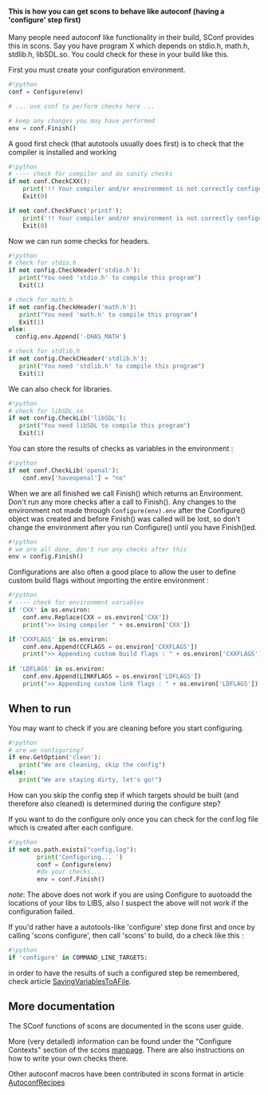 

#### This is how you can get scons to behave like autoconf (having a 'configure' step first)

Many people need autoconf like functionality in their build, SConf provides this in scons.   Say you have program X which depends on stdio.h, math.h, stdlib.h, libSDL.so.  You could check for these in your build like this. 

First you must create your configuration environment. 
```python
#!python
conf = Configure(env)

# ... use conf to perform checks here ...

# keep any changes you may have performed
env = conf.Finish()

```
A good first check (that autotools usually does first) is to check that the compiler is installed and working 
```python
#!python
# ---- check for compiler and do sanity checks
if not conf.CheckCXX():
    print('!! Your compiler and/or environment is not correctly configured.')
    Exit(0)

if not conf.CheckFunc('printf'):
    print('!! Your compiler and/or environment is not correctly configured.')
    Exit(0)
```
Now we can run some checks for headers. 
```python
#!python
# check for stdio.h
if not config.CheckHeader('stdio.h'):
   print("You need 'stdio.h' to compile this program")
   Exit(1)

# check for math.h
if not config.CheckHeader('math.h'):
   print("You need 'math.h' to compile this program")
   Exit(1)
else:
  config.env.Append('-DHAS_MATH')

# check for stdlib.h
if not config.CheckCHeader('stdlib.h'):
   print("You need 'stdlib.h' to compile this program")
   Exit(1)
```
We can also check for libraries. 
```python
#!python
# check for libSDL.so
if not config.CheckLib('libSDL'):
   print("You need libSDL to compile this program")
   Exit(1)
```
You can store the results of checks as variables in the environment : 
```python
#!python
if not conf.CheckLib('openal'):
    conf.env['haveopenal'] = "no"
```
When we are all finished we call Finish() which returns an Environment.  Don't run any more checks after a call to Finish().  Any changes to the environment not made through `Configure(env).env` after the Configure() object was created and before Finish() was called will be lost, so don't change the environment after you run Configure() until you have Finish()ed. 


```python
#!python
# we are all done, don't run any checks after this
env = config.Finish()
```
Configurations are also often a good place to allow the user to define custom build flags without importing the entire environment : 
```python
#!python
# ---- check for environment variables
if 'CXX' in os.environ:
    conf.env.Replace(CXX = os.environ['CXX'])
    print(">> Using compiler " + os.environ['CXX'])

if 'CXXFLAGS' in os.environ:
    conf.env.Append(CCFLAGS = os.environ['CXXFLAGS'])
    print(">> Appending custom build flags : " + os.environ['CXXFLAGS'])
    
if 'LDFLAGS' in os.environ:
    conf.env.Append(LINKFLAGS = os.environ['LDFLAGS'])
    print(">> Appending custom link flags : " + os.environ['LDFLAGS'])
```

## When to run

You may want to check if you are cleaning before you start configuring. 
```python
#!python
# are we configuring?
if env.GetOption('clean'):
   print("We are cleaning, skip the config")
else:
   print("We are staying dirty, let's go!")
```
How can you skip the config step if which targets should be built (and therefore also cleaned) is determined during the configure step? 

If you want to do the configure only once you can check for the conf.log file which is created after each configure. 
```python
#!python
if not os.path.exists("config.log"):
        print('Configuring... ')
        conf = Configure(env)
        #do your checks...
        env = conf.Finish()
```
_note_: The above does not work if you are using Configure to auotoadd the locations of your libs to LIBS, also I suspect the above will not work if the configuration failed. 

If you'd rather have a autotools-like 'configure' step done first and once by calling 'scons configure', then call 'scons' to build, do a check like this : 
```python
#!python
if 'configure' in COMMAND_LINE_TARGETS:
```
in order to have the results of such a configured step be remembered, check article [SavingVariablesToAFile](SavingVariablesToAFile). 


## More documentation

The SConf functions of scons are documented in the scons user guide. 

More (very detailed) information can be found under the "Configure Contexts" section of the scons [manpage](http://www.scons.org/doc/HTML/scons-man.html).  There are also instructions on how to write your own checks there. 

Other autoconf macros have been contributed in scons format in article [AutoconfRecipes](AutoconfRecipes) 
